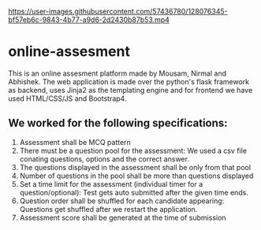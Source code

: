 

https://user-images.githubusercontent.com/57436780/128076345-bf57eb6c-9843-4b77-a9d6-2d2430b87b53.mp4

# online-assesment
This is an online assesment platform made by Mousam, Nirmal and Abhishek.
The web application is made over the python's flask framework as backend, uses Jinja2 as the templating engine and for frontend we have used HTML/CSS/JS and Bootstrap4.


## We worked for the following specifications:

1. Assessment shall be MCQ pattern
2. There must be a question pool for the assessment: We used a csv file conating questions, options and the correct answer.
3. The questions displayed in the assessment shall be only from that pool
4. Number of questions in the pool shall be more than questions displayed
5. Set a time limit for the assessment (individual timer for a question/optional): Test gets auto submitted after the given time ends.
6. Question order shall be shuffled for each candidate appearing: Questions get shuffled after we restart the application.
7. Assessment score shall be generated at the time of submission
